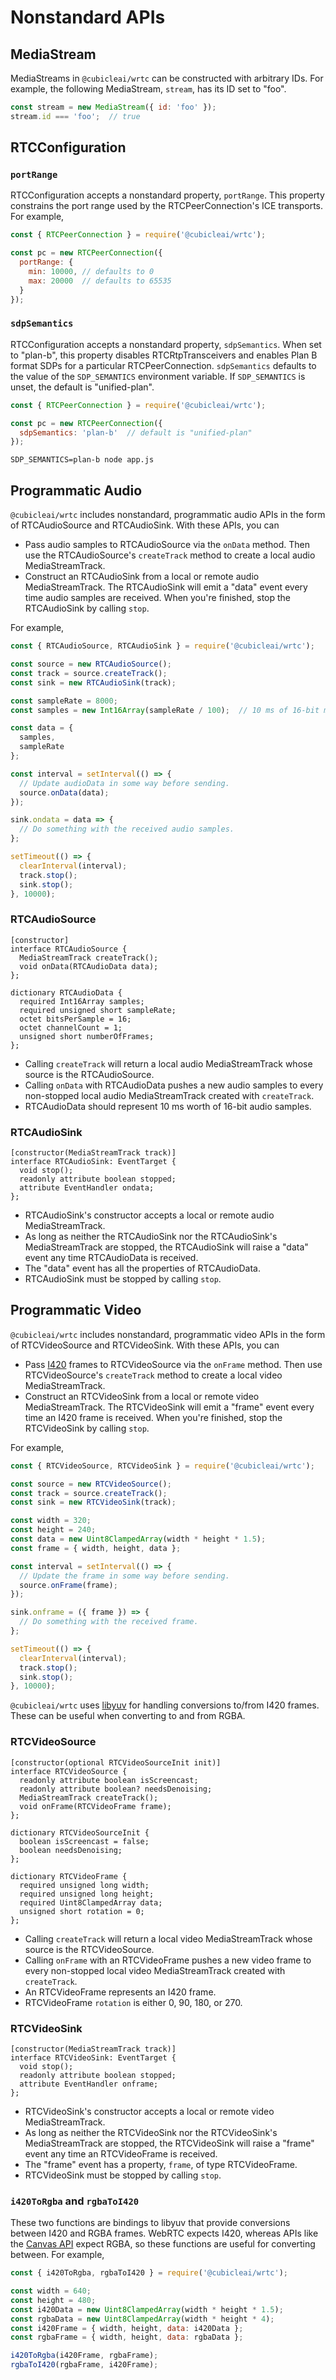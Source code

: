 Nonstandard APIs
================

MediaStream
-----------

MediaStreams in `@cubicleai/wrtc` can be constructed with arbitrary IDs. For example,
the following MediaStream, `stream`, has its ID set to "foo".

```js
const stream = new MediaStream({ id: 'foo' });
stream.id === 'foo';  // true
```

RTCConfiguration
----------------

### `portRange`

RTCConfiguration accepts a nonstandard property, `portRange`. This property
constrains the port range used by the RTCPeerConnection's ICE transports. For
example,

```js
const { RTCPeerConnection } = require('@cubicleai/wrtc');

const pc = new RTCPeerConnection({
  portRange: {
    min: 10000, // defaults to 0
    max: 20000  // defaults to 65535
  }
});
```

### `sdpSemantics`

RTCConfiguration accepts a nonstandard property, `sdpSemantics`. When set to
"plan-b", this property disables RTCRtpTransceivers and enables Plan B format
SDPs for a particular RTCPeerConnection. `sdpSemantics` defaults to the value
of the `SDP_SEMANTICS` environment variable. If `SDP_SEMANTICS` is unset, the
default is "unified-plan".

```js
const { RTCPeerConnection } = require('@cubicleai/wrtc');

const pc = new RTCPeerConnection({
  sdpSemantics: 'plan-b'  // default is "unified-plan"
});
```

```
SDP_SEMANTICS=plan-b node app.js
```

Programmatic Audio
------------------

`@cubicleai/wrtc` includes nonstandard, programmatic audio APIs in the form of
RTCAudioSource and RTCAudioSink. With these APIs, you can

 * Pass audio samples to RTCAudioSource via the `onData` method. Then use the
   RTCAudioSource's `createTrack` method to create a local audio
   MediaStreamTrack.
 * Construct an RTCAudioSink from a local or remote audio MediaStreamTrack. The
   RTCAudioSink will emit a "data" event every time audio samples are received.
   When you're finished, stop the RTCAudioSink by calling `stop`.

For example,

```js
const { RTCAudioSource, RTCAudioSink } = require('@cubicleai/wrtc');

const source = new RTCAudioSource();
const track = source.createTrack();
const sink = new RTCAudioSink(track);

const sampleRate = 8000;
const samples = new Int16Array(sampleRate / 100);  // 10 ms of 16-bit mono audio

const data = {
  samples,
  sampleRate
};

const interval = setInterval(() => {
  // Update audioData in some way before sending.
  source.onData(data);
});

sink.ondata = data => {
  // Do something with the received audio samples.
};

setTimeout(() => {
  clearInterval(interval);
  track.stop();
  sink.stop();
}, 10000);
```

### RTCAudioSource

```webidl
[constructor]
interface RTCAudioSource {
  MediaStreamTrack createTrack();
  void onData(RTCAudioData data);
};

dictionary RTCAudioData {
  required Int16Array samples;
  required unsigned short sampleRate;
  octet bitsPerSample = 16;
  octet channelCount = 1;
  unsigned short numberOfFrames;
};
```

 * Calling `createTrack` will return a local audio MediaStreamTrack whose source
   is the RTCAudioSource.
 * Calling `onData` with RTCAudioData pushes a new audio samples to every
   non-stopped local audio MediaStreamTrack created with `createTrack`.
 * RTCAudioData should represent 10 ms worth of 16-bit audio samples.

### RTCAudioSink

```webidl
[constructor(MediaStreamTrack track)]
interface RTCAudioSink: EventTarget {
  void stop();
  readonly attribute boolean stopped;
  attribute EventHandler ondata;
};
```

 * RTCAudioSink's constructor accepts a local or remote audio MediaStreamTrack.
 * As long as neither the RTCAudioSink nor the RTCAudioSink's MediaStreamTrack
   are stopped, the RTCAudioSink will raise a "data" event any time
   RTCAudioData is received.
 * The "data" event has all the properties of RTCAudioData.
 * RTCAudioSink must be stopped by calling `stop`.

Programmatic Video
------------------

`@cubicleai/wrtc` includes nonstandard, programmatic video APIs in the form of
RTCVideoSource and RTCVideoSink. With these APIs, you can

 * Pass [I420](https://wiki.videolan.org/YUV/#I420) frames to RTCVideoSource
   via the `onFrame` method. Then use RTCVideoSource's `createTrack` method to
   create a local video MediaStreamTrack.
 * Construct an RTCVideoSink from a local or remote video MediaStreamTrack. The
   RTCVideoSink will emit a "frame" event every time an I420 frame is received.
   When you're finished, stop the RTCVideoSink by calling `stop`.

For example,

```js
const { RTCVideoSource, RTCVideoSink } = require('@cubicleai/wrtc');

const source = new RTCVideoSource();
const track = source.createTrack();
const sink = new RTCVideoSink(track);

const width = 320;
const height = 240;
const data = new Uint8ClampedArray(width * height * 1.5);
const frame = { width, height, data };

const interval = setInterval(() => {
  // Update the frame in some way before sending.
  source.onFrame(frame);
});

sink.onframe = ({ frame }) => {
  // Do something with the received frame.
};

setTimeout(() => {
  clearInterval(interval);
  track.stop();
  sink.stop();
}, 10000);
```

`@cubicleai/wrtc` uses
[libyuv](https://github.com/@cubicleai/libyuv) for handling conversions to/from I420 frames. These can be useful 
when converting to and from RGBA.

### RTCVideoSource

```webidl
[constructor(optional RTCVideoSourceInit init)]
interface RTCVideoSource {
  readonly attribute boolean isScreencast;
  readonly attribute boolean? needsDenoising;
  MediaStreamTrack createTrack();
  void onFrame(RTCVideoFrame frame);
};

dictionary RTCVideoSourceInit {
  boolean isScreencast = false;
  boolean needsDenoising;
};

dictionary RTCVideoFrame {
  required unsigned long width;
  required unsigned long height;
  required Uint8ClampedArray data;
  unsigned short rotation = 0;
};
```

 * Calling `createTrack` will return a local video MediaStreamTrack whose
   source is the RTCVideoSource.
 * Calling `onFrame` with an RTCVideoFrame pushes a new video frame to every
   non-stopped local video MediaStreamTrack created with `createTrack`.
 * An RTCVideoFrame represents an I420 frame.
 * RTCVideoFrame `rotation` is either 0, 90, 180, or 270.

### RTCVideoSink

```webidl
[constructor(MediaStreamTrack track)]
interface RTCVideoSink: EventTarget {
  void stop();
  readonly attribute boolean stopped;
  attribute EventHandler onframe;
};
```

 * RTCVideoSink's constructor accepts a local or remote video MediaStreamTrack.
 * As long as neither the RTCVideoSink nor the RTCVideoSink's MediaStreamTrack
   are stopped, the RTCVideoSink will raise a "frame" event any time an
   RTCVideoFrame is received.
 * The "frame" event has a property, `frame`, of type RTCVideoFrame.
 * RTCVideoSink must be stopped by calling `stop`.

### `i420ToRgba` and `rgbaToI420`

These two functions are bindings to libyuv that provide conversions between
I420 and RGBA frames. WebRTC expects I420, whereas APIs like the
[Canvas API](https://developer.mozilla.org/en-US/docs/Web/API/Canvas_API)
expect RGBA, so these functions are useful for converting between. For example,

```js
const { i420ToRgba, rgbaToI420 } = require('@cubicleai/wrtc');

const width = 640;
const height = 480;
const i420Data = new Uint8ClampedArray(width * height * 1.5);
const rgbaData = new Uint8ClampedArray(width * height * 4);
const i420Frame = { width, height, data: i420Data };
const rgbaFrame = { width, height, data: rgbaData };

i420ToRgba(i420Frame, rgbaFrame);
rgbaToI420(rgbaFrame, i420Frame);
```
